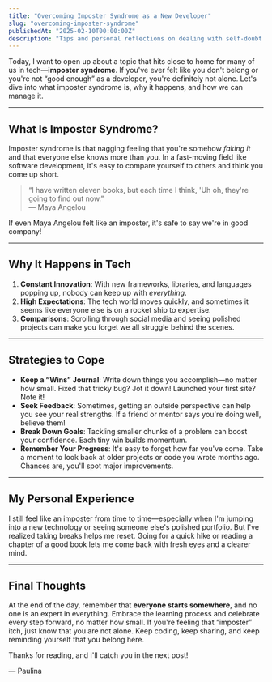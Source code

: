 ```yaml
---
title: "Overcoming Imposter Syndrome as a New Developer"
slug: "overcoming-imposter-syndrome"
publishedAt: "2025-02-10T00:00:00Z"
description: "Tips and personal reflections on dealing with self-doubt when learning to code."
---
```



Today, I want to open up about a topic that hits close to home for many of us in tech—**imposter syndrome**. If you've ever felt like you don't belong or you're not “good enough” as a developer, you're definitely not alone. Let's dive into what imposter syndrome is, why it happens, and how we can manage it.

---

## What Is Imposter Syndrome?

Imposter syndrome is that nagging feeling that you're somehow *faking it* and that everyone else knows more than you. In a fast-moving field like software development, it's easy to compare yourself to others and think you come up short.

> “I have written eleven books, but each time I think, 'Uh oh, they're going to find out now.”  
> — Maya Angelou

If even Maya Angelou felt like an imposter, it's safe to say we're in good company!

---

## Why It Happens in Tech

1. **Constant Innovation**: With new frameworks, libraries, and languages popping up, nobody can keep up with *everything*.
2. **High Expectations**: The tech world moves quickly, and sometimes it seems like everyone else is on a rocket ship to expertise.
3. **Comparisons**: Scrolling through social media and seeing polished projects can make you forget we all struggle behind the scenes.

---

## Strategies to Cope

- **Keep a “Wins” Journal**: Write down things you accomplish—no matter how small. Fixed that tricky bug? Jot it down! Launched your first site? Note it!
- **Seek Feedback**: Sometimes, getting an outside perspective can help you see your real strengths. If a friend or mentor says you're doing well, believe them!
- **Break Down Goals**: Tackling smaller chunks of a problem can boost your confidence. Each tiny win builds momentum.
- **Remember Your Progress**: It's easy to forget how far you've come. Take a moment to look back at older projects or code you wrote months ago. Chances are, you'll spot major improvements.

---

## My Personal Experience

I still feel like an imposter from time to time—especially when I'm jumping into a new technology or seeing someone else's polished portfolio. But I've realized taking breaks helps me reset. Going for a quick hike or reading a chapter of a good book lets me come back with fresh eyes and a clearer mind.

---

## Final Thoughts

At the end of the day, remember that **everyone starts somewhere**, and no one is an expert in everything. Embrace the learning process and celebrate every step forward, no matter how small. If you're feeling that “imposter” itch, just know that you are not alone. Keep coding, keep sharing, and keep reminding yourself that you belong here.

Thanks for reading, and I'll catch you in the next post!

— Paulina
